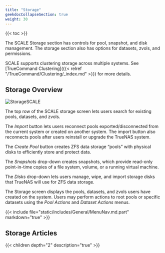 ```yaml
---
title: "Storage"
geekdocCollapseSection: true
weight: 30
---
```


{{< toc >}}

The SCALE Storage section has controls for pool, snapshot, and disk management.
The storage section also has options for datasets, zvols, and permissions.

SCALE supports clustering storage across multiple systems.
See [TrueCommand Clustering]({{< relref "/TrueCommand/Clustering/_index.md" >}}) for more details.

## Storage Overview

![StorageSCALE](/images/SCALE/StorageSCALE.png "TrueNAS SCALE Storage")

The top row of the SCALE storage screen lets users search for existing pools, datasets, and zvols. 

The *Import* button lets users reconnect pools exported/disconnected from the current system or created on another system. The import button also reconnects pools after users reinstall or upgrade the TrueNAS system.

The *Create Pool* button creates ZFS data storage “pools” with physical disks to efficiently store and protect data.

The *Snapshots* drop-down creates snapshots, which provide read-only point-in-time copies of a file system, volume, or a running virtual machine.

The *Disks* drop-down lets users manage, wipe, and import storage disks that TrueNAS will use for ZFS data storage.

The Storage screen displays the pools, datasets, and zvols users have created on the system. Users may perform actions to root pools or specific datasets using the *Pool Actions* and *Dataset Actions* menus.

{{< include file="static/includes/General/MenuNav.md.part" markdown="true" >}}

## Storage Articles

{{< children depth="2" description="true" >}}
